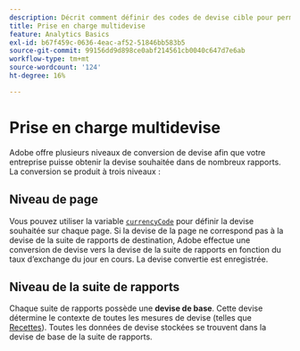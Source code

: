 ```yaml
---
description: Décrit comment définir des codes de devise cible pour permettre une prise en charge multidevise.
title: Prise en charge multidevise
feature: Analytics Basics
exl-id: b67f459c-0636-4eac-af52-51846bb583b5
source-git-commit: 99156dd9d898ce0abf214561cb0040c647d7e6ab
workflow-type: tm+mt
source-wordcount: '124'
ht-degree: 16%

---
```


# Prise en charge multidevise

Adobe offre plusieurs niveaux de conversion de devise afin que votre entreprise puisse obtenir la devise souhaitée dans de nombreux rapports. La conversion se produit à trois niveaux :

## Niveau de page

Vous pouvez utiliser la variable [`currencyCode`](/help/implement/vars/config-vars/currencycode.md) pour définir la devise souhaitée sur chaque page. Si la devise de la page ne correspond pas à la devise de la suite de rapports de destination, Adobe effectue une conversion de devise vers la devise de la suite de rapports en fonction du taux d’exchange du jour en cours. La devise convertie est enregistrée.

## Niveau de la suite de rapports

Chaque suite de rapports possède une **devise de base**. Cette devise détermine le contexte de toutes les mesures de devise (telles que [Recettes](/help/components/metrics/revenue.md)). Toutes les données de devise stockées se trouvent dans la devise de base de la suite de rapports.

